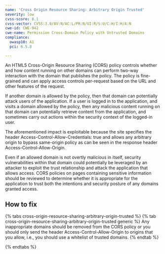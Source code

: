 ```yaml
---
name: 'Cross Origin Resource Sharing: Arbitrary Origin Trusted'
severity: low
cvss-score: 8.1
cvss-vector: CVSS:3.0/AV:N/AC:L/PR:N/UI:R/S:U/C:H/I:H/A:N
cwe-id: CWE-942
cwe-name: Permission Cross-Domain Policy with Untrusted Domains
compliance:
  owasp10: A1
  pci: 6.5.8

---            
```


An HTML5 Cross-Origin Resource Sharing (CORS) policy controls whether and how content running on other domains can perform two-way interaction with the domain that publishes the policy. The policy is fine-grained and can apply access controls per-request based on the URL and other features of the request.  

If another domain is allowed by the policy, then that domain can potentially attack users of the application. If a user is logged in to the application, and visits a domain allowed by the policy, then any malicious content running on that domain can potentially retrieve content from the application, and sometimes carry out actions within the security context of the logged-in user.  

The aforementioned impact is exploitable because the site specifies the header Access-Control-Allow-Credentials: true and allows any arbitrary origin to bypass same-origin policy as can be seen in the response header Access-Control-Allow-Origin.

Even if an allowed domain is not overtly malicious in itself, security vulnerabilities within that domain could potentially be leveraged by an attacker to exploit the trust relationship and attack the application that allows access. CORS policies on pages containing sensitive information should be reviewed to determine whether it is appropriate for the application to trust both the intentions and security posture of any domains granted access.

## How to fix

{% tabs cross-origin-resource-sharing-arbitrary-origin-trusted %}
{% tab cross-origin-resource-sharing-arbitrary-origin-trusted generic %}
Any inappropriate domains should be removed from the CORS policy or you should only send the header Access-Control-Allow-Origin to origins that you allow, i.e., you should use a whitelist of trusted domains.
{% endtab %}

{% endtabs %}

